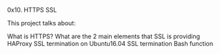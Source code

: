 0x10. HTTPS SSL

This project talks about:

What is HTTPS?
What are the 2 main elements that SSL is providing
HAProxy SSL termination on Ubuntu16.04
SSL termination
Bash function

